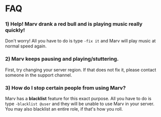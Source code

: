 # FAQ

### 1) Help! Marv drank a red bull and is playing music really quickly!
Don't worry! All you have to do is type `-fix it` and Marv will play music at normal speed again.

### 2) Marv keeps pausing and playing/stuttering.
First, try changing your server region. If that does not fix it, please contact someone in the support channel.

### 3) How do I stop certain people from using Marv?
Marv has a **blacklist** feature for this exact purpose. All you have to do is type `-blacklist @user` and they will be unable to use Marv in your server. You may also blacklist an entire role, if that's how you roll.
